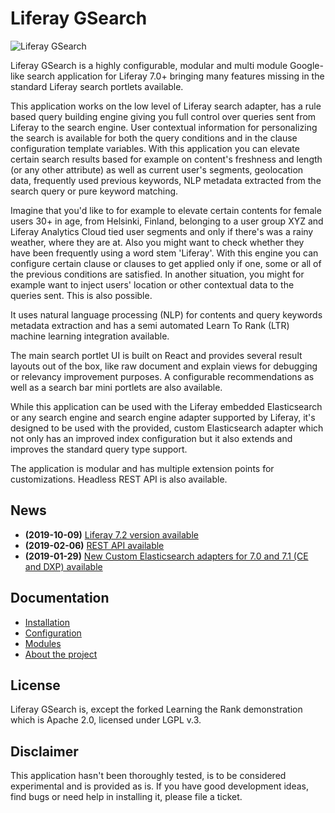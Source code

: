 
# Liferay GSearch

![Liferay GSearch](https://github.com/peerkar/liferay-gsearch/raw/master/screenshots/gsearch.gif)

Liferay GSearch is a highly configurable, modular and multi module Google-like search application for Liferay 7.0+  bringing many features missing in the standard Liferay search portlets available.

This application works on the low level of Liferay search adapter, has a rule based query building engine giving you full control over queries sent from Liferay to the search engine. User contextual information for personalizing the search is available for both the query conditions and in the clause configuration template variables. With this application you can elevate certain search results based for example on content's freshness and length (or any other attribute) as well as current user's segments, geolocation data, frequently used previous keywords, NLP metadata extracted from the search query or pure keyword matching.

Imagine that you'd like to for example to elevate certain contents for female users 30+ in age, from Helsinki, Finland, belonging to a user group XYZ and Liferay Analytics Cloud tied user segments and only if there's was a rainy weather, where they are at. Also you might want to check whether they have been frequently using a word stem 'Liferay'. With this engine you can configure certain clause or clauses to get applied only if one, some or all of the previous conditions are satisfied. In another situation, you might for example want to inject users' location or other contextual data to the queries sent. This is also possible.

It uses natural language processing (NLP) for contents and query keywords metadata extraction and has a semi automated Learn To Rank (LTR) machine learning integration available.

The main search portlet UI is built on React and provides several result layouts out of the box, like raw document and explain views for debugging or relevancy improvement purposes. A configurable recommendations as well as a search bar mini portlets are also available.

While this application can be used with the Liferay embedded Elasticsearch or any search engine and search engine adapter supported by Liferay, it's designed to be used with the provided, custom Elasticsearch adapter which not only has an improved index configuration but it also extends and improves the standard query type support. 

The application is modular and has multiple extension points for customizations. Headless REST API is also available.

## News
* __(2019-10-09)__ [Liferay 7.2 version available](https://github.com/peerkar/liferay-gsearch/tree/master/binaries/7.2/)
* __(2019-02-06)__ [REST API available](https://github.com/peerkar/liferay-gsearch/tree/master/binaries/7.1/2019-06-19)
* __(2019-01-29)__ [New Custom Elasticsearch adapters for 7.0 and 7.1 (CE and DXP) available](https://github.com/peerkar/liferay-gsearch/wiki/Changelog)

## Documentation

* [Installation](https://github.com/peerkar/liferay-gsearch/wiki/Installation)
* [Configuration](https://github.com/peerkar/liferay-gsearch/wiki/Configuration)
* [Modules](https://github.com/peerkar/liferay-gsearch/wiki/Modules)
* [About the project](https://github.com/peerkar/liferay-gsearch/wiki/About)

## License

Liferay GSearch is, except the forked Learning the Rank demonstration which is Apache 2.0, licensed under LGPL v.3.

## Disclaimer

This application hasn't been thoroughly tested, is to be considered experimental and is provided as is. If you have good development ideas, find bugs or need help in installing it, please file a ticket.
